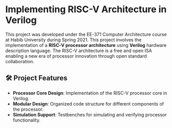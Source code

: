 # Implementing RISC-V Architecture in Verilog

This project was developed under the EE-371 Computer Architecture course at Habib University during Spring 2021. This project involves the implementation of a **RISC-V processor architecture** using **Verilog** hardware description language. The RISC-V architecture is a free and open ISA enabling a new era of processor innovation through open standard collaboration.

## 🛠 Project Features

- **Processor Core Design**: Implementation of the RISC-V processor core in Verilog.
- **Modular Design**: Organized code structure for different components of the processor.
- **Simulation Support**: Testbenches for simulating and verifying processor functionality.

